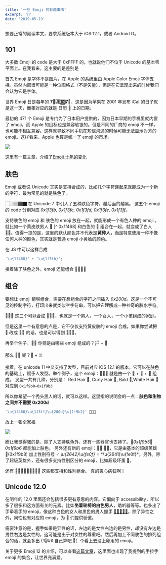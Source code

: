```yaml
---
title: '一些 Emoji 的有趣事情'
excerpt: '🌈'
date: '2019-05-19'
---
```


想要正常的阅读本文，要求系统版本大于 iOS 12.1，或者 Android O。

## 101

大多数 Emoji 的 code 是大于 0xFFFF 的，也就说他们不位于 Unicode 的基本零平面上。在我看来，这主要的是差别是

首先 Emoji 是字体不是图片，在 Apple 的系统里由 Apple Color Emoji 字体支持。虽然内部很可能是一种位图格式（不是矢量），但是在它呈现出来的时候我们会认为它是字体。

世界 Emoji 日是每年的 **7⃣️🈷️🔟7⃣️**，这是因为苹果在 2001 年发布 iCal 的日子就是这一天，而相对应的就是 日历 📅 上的日期。

最初的 471 个 Emoji 是专门为了日本用户提供的，因为日本早期的手机里就内置了 emoji，而 Apple 的目标也是兼容软银的。但是不同的厂商的 emoji 不一样，也可能不相互兼容。这样就导致不同手机在短信沟通的时候可能无法显示对方的 emoji。这样看来，Apple 也算是统一了 emoji 的市场。

![](./emoji-comparison-2006-2018-softbank-emojipedia.jpg)

这里有一篇文章，介绍了[Emoji 十年的变化](https://blog.emojipedia.org/apple-emoji-turns-10/)

## 肤色

Emoji 或者说 Unicode 其实是支持合成的，比如几个字符连起来就能成为一个新的字符，最为常见的就是肤色了。

🏻🏼🏽🏾🏿 在 Unicode 7 中引入了五种肤色字符，越后面的越黑。
这五个 emoji 的 code 分别对应 _0x1f3fb, 0x1f3fc, 0x1f3fd, 0x1f3fe, 0x1f3ff_。

支持肤色的 emoji 和 肤色的 emoji 放在一起，就能形成一个有色人种的 emoji 。
就比如一个黄皮肤男人 👨 [^ 0x1f468] 和白色的 🏻 组合在一起，就变成了白人 👨🏻。值得一提的是，这里的默认颜色并不代表是**黄种人**，而是特意使用一种不像任何人种的颜色，其实就是普通 emoji 小黄脸的颜色。

在 JS 中可以这样合成

```js
'\u{1f468}' + '\u{1f3fb}';
```

接着除了肤色之外，emoji 还能组合 👩‍👩‍👧‍👧

## 组合

要想让 emoji 能够组合，需要在想组合的字符之间插入 _0x200d_。这是一个不可见的控制字符，打印出来就类似空字符串，可以把它理解成一种神奇的胶水字符。

👨👩👧 这三个可以合成 👨‍👩‍👧，也就是一个男人，一个女人，一个小孩组成的家庭。

但是这里一个有意思的点是，它不仅仅支持黄皮肤的 emoji 合成，如果你尝试把 👨 改成 👨🏻 的话，也是可以得到 👨‍👩‍👧。

再举个例子，🏳️‍🌈 你猜是由哪些 emoji 组成的？🏳️ + 🌈

那么 🏴‍☠️ 呢？🏴 + ☠️

接着，在 unicode 11 中又支持了发型，目前对应 iOS 12.1 的版本。它可以在肤色的基础上，赋予人发型。举个例子，这个 emoji：👩🏻‍🦳
就是由一个 👩 + 🏼 + 🦳 组成。
发型一共有几种，分别是：
Red Hair 🦰, Curly Hair 🦱, Bald 🦲,White Hair 🦳
对应到 `0x1f9b0—0x1f9b3`

所以你希望一个秃头黑人的话，就可以这样。这里指的说明会的一点：**肤色和生物之间并不需要 0x200d**

```js
'\u{1f468}\u{1f3ff}\u{200d}\u{1f9b2}' 👨🏿‍🦲
```

放上一张全家福

![](./apple-new-emoji-hair-options-2018-emojipedia.jpg)

而让我觉得骚的是，除了人支持肤色外，还有一些器官也支持了。🦵*0x1f9b5*🦶*0x1f9b6* 都能加上肤色。
另外还有新的 emoji：🦸‍♀️ 🦸‍♂️，它是由基本的超级英雄 🦸(0x1f9b8) 加上性别符号 ♂️ _\u{2642}\u{fe0f}_ ♀ ️*\u{2641}\u{fe0f}*。另外，除了超级英雄外，还有很多支持性别区分的 emoji，比如超级坏蛋 🦹。

还有 🧙🧚🧛🧜🧝🧞🧟🧗🧘 这些都支持和性别组合。
真的丧心病狂啊！

## Unicode 12.0

在明年的 12.0 里面还会包括很多更有意思的内容。它偏向于 accessibility，所以多了很多和这方面有关的元素。比如**坐着轮椅的白色男人**，助听器等等。也多出了手牵着手的 emoji，像这种白色的女人和黑色的男人握手 [👩🏻‍🤝‍👨🏿](https://emojipedia.org/woman-and-man-holding-hands-light-skin-tone-dark-skin-tone/)。除了异性之外，同性也有对应的 emoji，为 🌈 们提供骄傲。

需要注意的是，握手如果是异性的话，左边的是女性右边的是男性，却没有左边是男性右边是女性的，这可能是出于对女性的尊重吧。然后再加上不同肤色的排列组合的话，就会多出 (!@#¥ 自己算吧 🌚）个看上去没上卵用的 emoji。

关于更多 Emoji 12 的介绍，可以查看[这篇文章](https://blog.emojipedia.org/230-new-emojis-in-final-list-for-2019/)，这里面也出现了我提到的手拉手 emoji 的集合，让世界充满爱。
